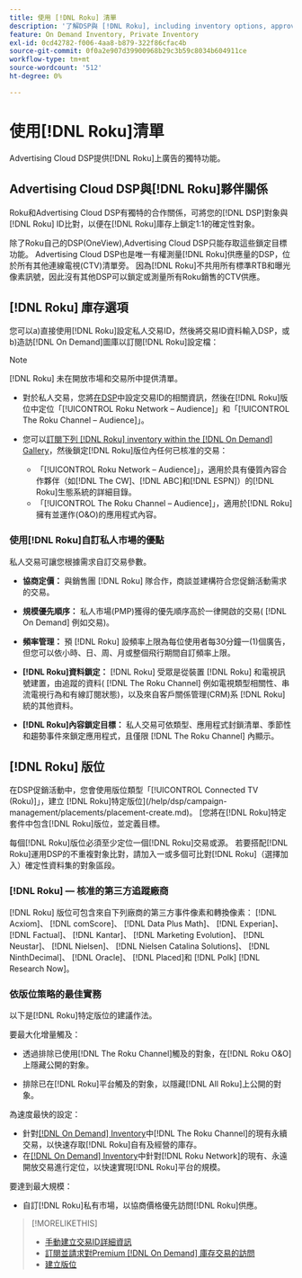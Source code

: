 ```yaml
---
title: 使用 [!DNL Roku] 清單
description: '了解DSP與 [!DNL Roku], including inventory options, approved third-party tracking vendors, and best practices for [!DNL Roku]特定版位的合作關係。 '
feature: On Demand Inventory, Private Inventory
exl-id: 0cd42782-f006-4aa8-b879-322f86cfac4b
source-git-commit: 0f0a2e907d39900968b29c3b59c8034b604911ce
workflow-type: tm+mt
source-wordcount: '512'
ht-degree: 0%

---
```


# 使用[!DNL Roku]清單

Advertising Cloud DSP提供[!DNL Roku]上廣告的獨特功能。

## Advertising Cloud DSP與[!DNL Roku]夥伴關係

Roku和Advertising Cloud DSP有獨特的合作關係，可將您的[!DNL DSP]對象與[!DNL Roku] ID比對，以便在[!DNL Roku]庫存上鎖定1:1的確定性對象。

除了Roku自己的DSP(OneView),Advertising Cloud DSP只能存取這些鎖定目標功能。 Advertising Cloud DSP也是唯一有權測量[!DNL Roku]供應量的DSP，位於所有其他連線電視(CTV)清單旁。 因為[!DNL Roku]不共用所有標準RTB和曝光像素訊號，因此沒有其他DSP可以鎖定或測量所有Roku銷售的CTV供應。

## [!DNL Roku] 庫存選項

您可以a)直接使用[!DNL Roku]設定私人交易ID，然後將交易ID資料輸入DSP，或b)造訪[!DNL On Demand]圖庫以訂閱[!DNL Roku]設定檔：

>[!NOTE]
>
>[!DNL Roku] 未在開放市場和交易所中提供清單。

* 對於私人交易，您將[在DSP](/help/dsp/inventory/deal-id-create.md)中設定交易ID的相關資訊，然後在[!DNL Roku]版位中定位「[!UICONTROL Roku Network – Audience]」和「[!UICONTROL The Roku Channel – Audience]」。<!-- Or do you target the deal ID?? I see those strings for Roku On Demand inventory. Clarify if all Roku private deals will show up as one or the other of these in Roku Private inventory in Roku placement settings. -->

* 您可以[訂閱下列 [!DNL Roku] inventory within the [!DNL On Demand] Gallery](/help/dsp/inventory/on-demand-inventory-subscribe.md)，然後鎖定[!DNL Roku]版位內任何已核准的交易：

   * 「[!UICONTROL Roku Network – Audience]」，適用於具有優質內容合作夥伴（如[!DNL The CW]、[!DNL ABC]和[!DNL ESPN]）的[!DNL Roku]生態系統的詳細目錄。
   * 「[!UICONTROL The Roku Channel – Audience]」，適用於[!DNL Roku]擁有並運作(O&amp;O)的應用程式內容。

### 使用[!DNL Roku]自訂私人市場的優點

私人交易可讓您根據需求自訂交易參數。

* **協商定價：** 與銷售團 [!DNL Roku] 隊合作，商談並建構符合您促銷活動需求的交易。

* **規模優先順序：** 私人市場(PMP)獲得的優先順序高於一律開啟的交易( [!DNL On Demand] 例如交易)。

* **頻率管理：** 預 [!DNL Roku] 設頻率上限為每位使用者每30分鐘一(1)個廣告，但您可以依小時、日、周、月或整個飛行期間自訂頻率上限。<!-- Within the DSP placement settings? NO - you negotiate this with Roku, but Christine to confirm with Amanda whether you should be able to edit this in placement. -->

* **[!DNL Roku]資料鎖定：** [!DNL Roku] 受眾是從裝置 [!DNL Roku] 和電視訊號建置，由追蹤的資料( [!DNL The Roku Channel] 例如電視類型相關性、串流電視行為和有線訂閱狀態)，以及來自客戶關係管理(CRM)系 [!DNL Roku] 統的其他資料。

* **[!DNL Roku]內容鎖定目標：** 私人交易可依類型、應用程式封鎖清單、季節性和趨勢事件來鎖定應用程式，且僅限 [!DNL The Roku Channel] 內顯示。

## [!DNL Roku] 版位

在DSP促銷活動中，您會使用版位類型「[!UICONTROL Connected TV (Roku)]」，建立 [!DNL Roku]特定版位](/help/dsp/campaign-management/placements/placement-create.md)。 [您將在[!DNL Roku]特定套件中包含[!DNL Roku]版位，並定義目標。

每個[!DNL Roku]版位必須至少定位一個[!DNL Roku]交易或源。 若要搭配[!DNL Roku]運用DSP的不重複對象比對，請加入一或多個可比對[!DNL Roku]（選擇加入）確定性資料集的對象區段。

### [!DNL Roku] — 核准的第三方追蹤廠商

[!DNL Roku] 版位可包含來自下列廠商的第三方事件像素和轉換像素：  [!DNL Acxiom]、  [!DNL comScore]、  [!DNL Data Plus Math]、  [!DNL Experian]、  [!DNL Factual]、  [!DNL Kantar]、  [!DNL Marketing Evolution]、  [!DNL Neustar]、  [!DNL Nielsen]、  [!DNL Nielsen Catalina Solutions]、  [!DNL NinthDecimal]、  [!DNL Oracle]、  [!DNL Placed]和 [!DNL Polk] [!DNL Research Now]。

### 依版位策略的最佳實務

以下是[!DNL Roku]特定版位的建議作法。

要最大化增量觸及：

* 透過排除已使用[!DNL The Roku Channel]觸及的對象，在[!DNL Roku O&O]上隱藏公開的對象。

* 排除已在[!DNL Roku]平台觸及的對象，以隱藏[!DNL All Roku]上公開的對象。

為速度最快的設定：

* 針對[[!DNL On Demand] Inventory](/help/dsp/inventory/on-demand-inventory-subscribe.md)中[!DNL The Roku Channel]的現有永續交易，以快速存取[!DNL Roku]自有及經營的庫存。
* 在[[!DNL On Demand] Inventory](/help/dsp/inventory/on-demand-inventory-subscribe.md)中針對[!DNL Roku Network]的現有、永遠開放交易進行定位，以快速實現[!DNL Roku]平台的規模。

要達到最大規模：

* 自訂[!DNL Roku]私有市場，以協商價格優先訪問[!DNL Roku]供應。

>[!MORELIKETHIS]
>
>* [手動建立交易ID詳細資訊](/help/dsp/inventory/deal-id-create.md)
> * [訂閱並請求對Premium [!DNL On Demand] 庫存交易的訪問](/help/dsp/inventory/on-demand-inventory-subscribe.md)
>* [建立版位](/help/dsp/campaign-management/placements/placement-create.md)

